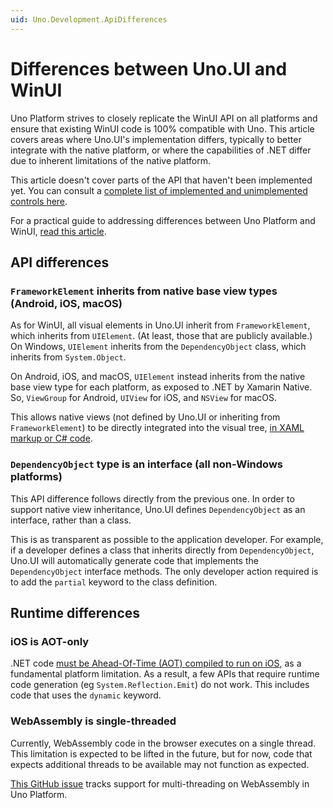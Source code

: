 ```yaml
---
uid: Uno.Development.ApiDifferences
---
```


# Differences between Uno.UI and WinUI

Uno Platform strives to closely replicate the WinUI API on all platforms and ensure that existing WinUI code is 100% compatible with Uno. This article covers areas where Uno.UI's implementation differs, typically to better integrate with the native platform, or where the capabilities of .NET differ due to inherent limitations of the native platform.

This article doesn't cover parts of the API that haven't been implemented yet. You can consult a [complete list of implemented and unimplemented controls here](implemented-views.md).

For a practical guide to addressing differences between Uno Platform and WinUI, [read this article](migrating-guidance.md).

## API differences

### `FrameworkElement` inherits from native base view types (Android, iOS, macOS)

As for WinUI, all visual elements in Uno.UI inherit from `FrameworkElement`, which inherits from `UIElement`. (At least, those that are publicly available.) On Windows, `UIElement` inherits from the `DependencyObject` class, which inherits from `System.Object`.

On Android, iOS, and macOS, `UIElement` instead inherits from the native base view type for each platform, as exposed to .NET by Xamarin Native. So, `ViewGroup` for Android, `UIView` for iOS, and `NSView` for macOS.

This allows native views (not defined by Uno.UI or inheriting from `FrameworkElement`) to be directly integrated into the visual tree, [in XAML markup or C# code](native-views.md).

### `DependencyObject` type is an interface (all non-Windows platforms)

This API difference follows directly from the previous one. In order to support native view inheritance, Uno.UI defines `DependencyObject` as an interface, rather than a class.

This is as transparent as possible to the application developer. For example, if a developer defines a class that inherits directly from `DependencyObject`, Uno.UI will automatically generate code that implements the `DependencyObject` interface methods. The only developer action required is to add the `partial` keyword to the class definition.

## Runtime differences

### iOS is AOT-only

.NET code [must be Ahead-Of-Time (AOT) compiled to run on iOS](https://learn.microsoft.com/xamarin/ios/internals/limitations), as a fundamental platform limitation. As a result, a few APIs that require runtime code generation (eg `System.Reflection.Emit`) do not work. This includes code that uses the `dynamic` keyword.

### WebAssembly is single-threaded

Currently, WebAssembly code in the browser executes on a single thread. This limitation is expected to be lifted in the future, but for now, code that expects additional threads to be available may not function as expected.

[This GitHub issue](https://github.com/unoplatform/uno/issues/2302) tracks support for multi-threading on WebAssembly in Uno Platform.
